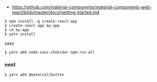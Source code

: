 - https://github.com/material-components/material-components-web-react/blob/master/docs/getting-started.md

```console
$ npm install -g create-react-app
$ create-react-app my-app
$ cd my-app
$ yarn install
```

sass

```console
$ yarn add node-sass-chokidar npm-run-all
```

### next

```console
$ yarn add @material/button
```
